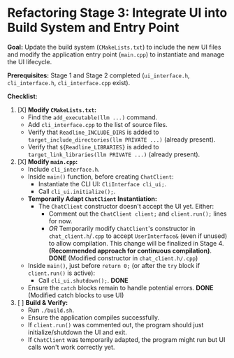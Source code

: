 # Refactoring Stage 3: Integrate UI into Build System and Entry Point

**Goal:** Update the build system (`CMakeLists.txt`) to include the new UI files and modify the application entry point (`main.cpp`) to instantiate and manage the UI lifecycle.

**Prerequisites:** Stage 1 and Stage 2 completed (`ui_interface.h`, `cli_interface.h`, `cli_interface.cpp` exist).

**Checklist:**

1.  [X] **Modify `CMakeLists.txt`:**
    *   Find the `add_executable(llm ...)` command.
    *   Add `cli_interface.cpp` to the list of source files.
    *   Verify that `Readline_INCLUDE_DIRS` is added to `target_include_directories(llm PRIVATE ...)` (already present).
    *   Verify that `${Readline_LIBRARIES}` is added to `target_link_libraries(llm PRIVATE ...)` (already present).
2.  [X] **Modify `main.cpp`:**
    *   Include `cli_interface.h`.
    *   Inside `main()` function, before creating `ChatClient`:
        *   Instantiate the CLI UI: `CliInterface cli_ui;`.
        *   Call `cli_ui.initialize();`.
    *   **Temporarily Adapt `ChatClient` Instantiation:**
        *   The `ChatClient` constructor doesn't accept the UI yet. Either:
            *   Comment out the `ChatClient client;` and `client.run();` lines for now.
            *   *OR* Temporarily modify `ChatClient`'s constructor in `chat_client.h`/`.cpp` to accept `UserInterface&` (even if unused) to allow compilation. This change will be finalized in Stage 4. **(Recommended approach for continuous compilation)**. **DONE** (Modified constructor in `chat_client.h/.cpp`)
    *   Inside `main()`, just before `return 0;` (or after the `try` block if `client.run()` is active):
        *   Call `cli_ui.shutdown();`. **DONE**
    *   Ensure the `catch` blocks remain to handle potential errors. **DONE** (Modified catch blocks to use UI)
3.  [ ] **Build & Verify:**
    *   Run `./build.sh`.
    *   Ensure the application compiles successfully.
    *   If `client.run()` was commented out, the program should just initialize/shutdown the UI and exit.
    *   If `ChatClient` was temporarily adapted, the program might run but UI calls won't work correctly yet.
